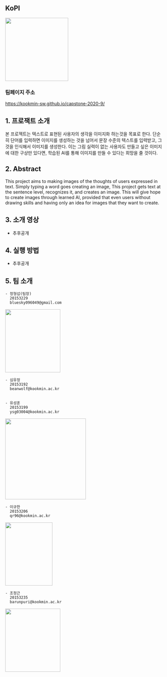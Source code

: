 ## KoPI
<img src="https://user-images.githubusercontent.com/20828492/77301470-13225c00-6d33-11ea-814f-7e4d129d2891.png" width="200" height="200">

### 팀페이지 주소
https://kookmin-sw.github.io/capstone-2020-9/

## 1. 프로잭트 소개
본 프로젝트는 텍스트로 표현된 사용자의 생각을 이미지화 하는것을 목표로 한다.
단순히 단어를 입력하면 이미지를 생성하는 것을 넘어서 문장 수준의 텍스트를 입력받고, 그것을 인식해서 이미지를 생성한다. 이는 그림 실력이 없는 사용자도 만들고 싶은 이미지에 대한 구상만 있다면, 학습된 AI를 통해 이미지를 만들 수 있다는 희망을 줄 것이다.

## 2. Abstract
This project aims to making images of the thoughts of users expressed in text.
Simply typing a word goes creating an image, This project gets text at the sentence level, recognizes it, and creates an image. This will give hope to create images through learned AI, provided that even users without drawing skills and having only an idea for images that they want to create.


## 3. 소개 영상
 - 추후공개

## 4. 실행 방법
 - 추후공개

## 5. 팀 소개

    - 정형섭(팀장)
      20153229
      bluesky096049@gmail.com
 <img src="https://user-images.githubusercontent.com/20828492/77650602-145fbd00-6faf-11ea-9f68-ad54d178baa1.jpg" width="175" height="200">
    
    - 심유정
      20153192
      beanwolf@kookmin.ac.kr
      
      
    - 유성훈
      20153199
      ysg03004@kookmin.ac.kr
   <img src="https://user-images.githubusercontent.com/20828492/77650563-05790a80-6faf-11ea-8932-84a15f540551.jpg" width="256" height="256">
      
      
    - 이규한
      20153206
      qr96@kookmin.ac.kr
   <img src="https://user-images.githubusercontent.com/20828492/77650650-24779c80-6faf-11ea-9e66-68652b3252ef.jpg" width="150" height="200">
   
   
    - 조정근
      20153235
      barunpuri@kookmin.ac.kr
   <img src="https://user-images.githubusercontent.com/20828492/77650692-335e4f00-6faf-11ea-842a-1aafd720f60c.jpg" width="175" height="200">
      


<!--
## Markdown을 사용하여 내용꾸미기

Markdown은 작문을 스타일링하기위한 가볍고 사용하기 쉬운 구문입니다. 여기에는 다음을위한 규칙이 포함됩니다.

```markdown
Syntax highlighted code block

# Header 1
## Header 2
### Header 3

- Bulleted
- List

1. Numbered
2. List

**Bold** and _Italic_ and `Code` text

[Link](url) and ![Image](src)
```

자세한 내용은 [GitHub Flavored Markdown](https://guides.github.com/features/mastering-markdown/).

### Support or Contact

readme 파일 생성에 추가적인 도움이 필요하면 [도움말](https://help.github.com/articles/about-readmes/) 이나 [contact support](https://github.com/contact) 을 이용하세요.
-->
